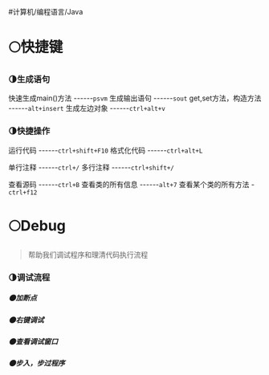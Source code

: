 #计算机/编程语言/Java 
# 🌕快捷键
### 🌗生成语句
快速生成main()方法  ------`psvm`
生成输出语句  ------`sout`
get,set方法，构造方法  ------`alt+insert`
生成左边对象  ------`ctrl+alt+v`

### 🌗快捷操作
运行代码  ------`ctrl+shift+F10`
格式化代码  ------`ctrl+alt+L`

单行注释  ------`ctrl+/`
多行注释  ------`ctrl+shift+/`

查看源码  ------`ctrl+B`
查看类的所有信息  ------`alt+7`
查看某个类的所有方法 -`ctrl+f12`
# 🌕Debug
>帮助我们调试程序和理清代码执行流程

### 🌗调试流程
##### 🌑加断点
##### 🌑右键调试
##### 🌑查看调试窗口
##### 🌑步入，步过程序

















